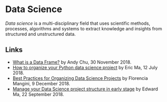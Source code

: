 # Data Science

<dfn>Data science</dfn> is a multi-disciplinary field that uses scientific methods, processes, algorithms and systems to extract knowledge and insights from structured and unstructured data.

## Links

*   [What is a Data Frame?](https://www.oilshell.org/blog/2018/11/30.html) by
    Andy Chu, 30 November 2018.
*   [How to organize your Python data science project](https://gist.github.com/ericmjl/27e50331f24db3e8f957d1fe7bbbe510) by Eric Ma, 12 July 2018.
*   [Best Practices for Organizing Data Science Projects](https://www.thinkingondata.com/how-to-organize-data-science-projects/) by Florencia Mangini, 9 December 2018.
*   [Manage your Data Science project structure in early stage](https://towardsdatascience.com/manage-your-data-science-project-structure-in-early-stage-95f91d4d0600) by Edward Ma, 22 September 2018.
